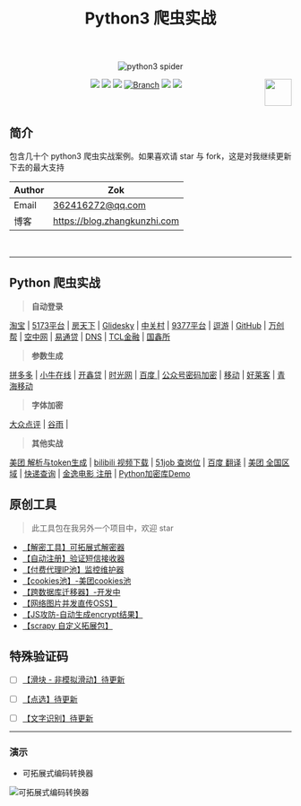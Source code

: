 # <p align="center">Python3 爬虫实战</p>

<br>
<p align="center">
    <img src="https://zok-blog.oss-cn-hangzhou.aliyuncs.com/pythonlg.jpg" 
        alt="python3 spider">
</p>


<p align="center">
    <a href="#"><img src="https://img.shields.io/badge/status-updating-brightgreen.svg"></a>
    <a href="https://www.python.org/downloads/"><img src="https://zok-blog.oss-cn-hangzhou.aliyuncs.com/ico/python-3.7-green.svg"></a>
    <a href="https://github.com/wkunzhi/Python3-Spider/graphs/contributors"><img src="https://img.shields.io/github/contributors/wkunzhi/Python3-Spider?color=blue"></a>
    <a href="#"><img src="https://img.shields.io/badge/Branch-master-green.svg?longCache=true" alt="Branch"></a>
    <a href="#"><img src="https://img.shields.io/github/stars/wkunzhi/Python3-Spider.svg?label=Stars&style=social"></a>
    <a href="#"><img src="https://img.shields.io/github/forks/wkunzhi/Python3-Spider.svg?label=Forks&style=social"></a>
    <a href="https://www.python.org/"><img src="https://upload.wikimedia.org/wikipedia/commons/c/c3/Python-logo-notext.svg" align="right" height="48" width="48" ></a>
</p>
<br />


## 简介
包含几十个 python3 爬虫实战案例。如果喜欢请 star 与 fork，这是对我继续更新下去的最大支持


| Author  | Zok |
| --- | --- |
| Email | 362416272@qq.com |
| 博客 | https://blog.zhangkunzhi.com |


<br />




-------


## Python 爬虫实战

> **自动登录**

 [淘宝](https://github.com/wkunzhi/Python3-Spider/tree/master/各站案例/TaoBao) | [5173平台](https://github.com/wkunzhi/Python3-Spider/tree/master/各站案例/5173) | [房天下](https://github.com/wkunzhi/Python3-Spider/tree/master/各站案例/Fang) | [Glidesky](https://github.com/wkunzhi/Python3-Spider/tree/master/各站案例/Glidedsky) | [中关村](https://github.com/wkunzhi/Python3-Spider/tree/master/各站案例/ZhongGuanChun) | [9377平台](https://github.com/wkunzhi/Python3-Spider/tree/master/各站案例/9377) | [逗游](https://github.com/wkunzhi/Python3-Spider/tree/master/各站案例/DouYou) | [GitHub](https://github.com/wkunzhi/Python3-Spider/tree/master/各站案例/GitHub) | [万创帮](https://github.com/wkunzhi/Python3-Spider/tree/master/各站案例/wcbchina) | [空中网](https://github.com/wkunzhi/Python3-Spider/tree/master/各站案例/KongZhong) | [易通贷](https://github.com/wkunzhi/Python3-Spider/tree/master/各站案例/YiTongDai) | [DNS](https://github.com/wkunzhi/Python3-Spider/tree/master/各站案例/DNS) | [TCL金融](https://github.com/wkunzhi/Python3-Spider/tree/master/各站案例/TCLsuo) | [国鑫所](https://github.com/wkunzhi/Python3-Spider/tree/master/各站案例/GuoXin)

> **参数生成**  

[拼多多](https://github.com/wkunzhi/Python3-Spider/tree/master/各站案例/PinDuoDuo) | [小牛在线](https://github.com/wkunzhi/Python3-Spider/tree/master/各站案例/XiaoNiu) | [开鑫贷](https://github.com/wkunzhi/Python3-Spider/tree/master/各站案例/KaiXinDai) | [时光网](https://github.com/wkunzhi/Python3-Spider/tree/master/各站案例/MTime) | [百度 ](https://github.com/wkunzhi/Python3-Spider/tree/master/各站案例/BaiDuLogin) | [公众号密码加密](https://github.com/wkunzhi/Python3-Spider/tree/master/各站案例/WeiXin) | [移动](https://github.com/wkunzhi/Python3-Spider/tree/master/各站案例/YiDong) | [好莱客](https://github.com/wkunzhi/Python3-Spider/tree/master/各站案例/Holike) | [青海移动](https://github.com/wkunzhi/Python3-Spider/tree/master/各站案例/QinHai)


> **字体加密**  

[大众点评](https://github.com/wkunzhi/Python3-Spider/tree/master/各站案例/DianPing) | [谷雨](https://github.com/wkunzhi/Python3-Spider/tree/master/各站案例/GuYu) | 

> **其他实战**  

[美团 解析与token生成](https://github.com/wkunzhi/Python3-Spider/tree/master/各站案例/MeiTuan) | [bilibili 视频下载](https://github.com/wkunzhi/Python3-Spider/tree/master/各站案例/bilibili) | [51job 查岗位](https://github.com/wkunzhi/Python3-Spider/tree/master/各站案例/51Job) | [百度 翻译](https://github.com/wkunzhi/Python3-Spider/tree/master/各站案例/BaiDu) | [美团 全国区域](https://github.com/wkunzhi/Python3-Spider/tree/master/各站案例/MeiTuanArea) | [快递查询](https://github.com/wkunzhi/Python3-Spider/tree/master/各站案例/KuaiDi) | [金逸电影 注册](https://github.com/wkunzhi/Python3-Spider/tree/master/各站案例/JinYi) | [Python加密库Demo](https://github.com/wkunzhi/Python3-Spider/tree/master/各站案例/RSA_AES_DES_DES3)





## 原创工具
> 此工具包在我另外一个项目中，欢迎 star

- [【解密工具】可拓展式解密器](https://github.com/wkunzhi/SpiderUtilPackage/tree/master/Decode)
- [【自动注册】验证短信接收器](https://github.com/wkunzhi/SpiderUtilPackage/tree/master/Register)
- [【付费代理IP池】监控维护器](https://github.com/wkunzhi/SpiderUtilPackage/tree/master/Proxy)
- [【cookies池】-美团cookies池](https://github.com/wkunzhi/SpiderUtilPackage/tree/master/Cookies)
- [【跨数据库迁移器】-开发中](https://github.com/wkunzhi/SpiderUtilPackage/tree/master/DataMigration)
- [【网络图片并发直传OSS】](https://github.com/wkunzhi/SpiderUtilPackage/tree/master/OSS)
- [【JS攻防-自动生成encrypt结果】](https://github.com/wkunzhi/SpiderUtilPackage/tree/master/Jsencrypt)
- [【scrapy 自定义拓展包】](https://github.com/wkunzhi/Python3-Spider/tree/master/原创工具/zok)


## 特殊验证码
- [ ] [【滑块 - 非模拟滑动】待更新 ]()
- [ ] [【点选】待更新]()
- [ ] [【文字识别】待更新]()


----

### 演示

- 可拓展式编码转换器

![可拓展式编码转换器](https://zok-blog.oss-cn-hangzhou.aliyuncs.com/images/%E7%89%B9%E6%AE%8A.gif)

